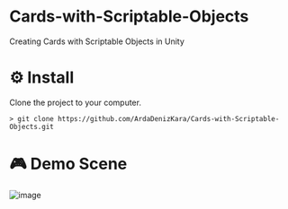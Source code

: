 # Cards-with-Scriptable-Objects
Creating Cards with Scriptable Objects in Unity
# ⚙️ Install

Clone the project to your computer.
```
> git clone https://github.com/ArdaDenizKara/Cards-with-Scriptable-Objects.git
```
# 🎮 Demo Scene
![image](https://user-images.githubusercontent.com/56769449/212496249-ad1abac5-a919-4e66-a2ba-3db1ea61bfb6.png)

